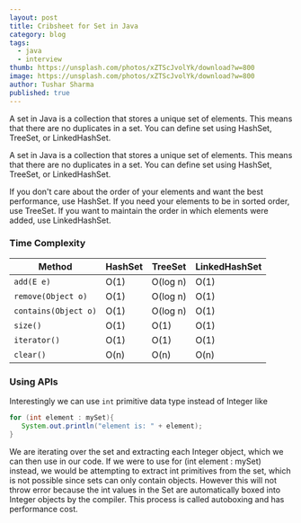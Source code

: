 ```yaml
---
layout: post
title: Cribsheet for Set in Java
category: blog
tags:
  - java
  - interview
thumb: https://unsplash.com/photos/xZTScJvolYk/download?w=800
image: https://unsplash.com/photos/xZTScJvolYk/download?w=800
author: Tushar Sharma
published: true
---
```


A set in Java is a collection that stores a unique set of elements. This means that there are no duplicates in a set. You can define set using HashSet, TreeSet, or LinkedHashSet.<!-- truncate_here -->

A set in Java is a collection that stores a unique set of elements. This means that there are no duplicates in a set. You can define set using HashSet, TreeSet, or LinkedHashSet.

 <div>
 <script src="https://gist.github.com/tushar-sharma/6550255e0cf551112a494f4920727a9c.js?file=Set1.java"></script></div>

If you don't care about the order of your elements and want the best performance, use HashSet. If you need your elements to be in sorted order, use TreeSet. If you want to maintain the order in which elements were added, use LinkedHashSet.

### Time Complexity

| Method | HashSet | TreeSet | LinkedHashSet |
| ------ | ------- | ------- | ------------- |
| `add(E e)` | O(1) | O(log n) | O(1) |
| `remove(Object o)` | O(1) | O(log n) | O(1) |
| `contains(Object o)` | O(1) | O(log n) | O(1) |
| `size()` | O(1) | O(1) | O(1) |
| `iterator()` | O(1) | O(1) | O(1) |
| `clear()` | O(n) | O(n) | O(n) |

### Using APIs

 <div>
 <script src="https://gist.github.com/tushar-sharma/6550255e0cf551112a494f4920727a9c.js?file=Set2.java"></script></div>

 Interestingly we can use `int` primitive data type instead of Integer like

 ```java
 for (int element : mySet){
    System.out.println("element is: " + element);
 }
 ```

We are iterating over the set and extracting each Integer object, which we can then use in our code. If we were to use for (int element : mySet) instead, we would be attempting to extract int primitives from the set, which is not possible since sets can only contain objects. However this will not throw error because the int values in the Set are automatically boxed into Integer objects by the compiler. This process is called autoboxing and has performance cost.